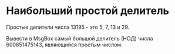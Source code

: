 # Наибольший простой делитель

Простые делители числа 13195 - это 5, 7, 13 и 29.

Вывести в MsgBox самый большой делитель (НОД) числа 600851475143, являющийся простым числом.
